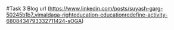 #Task 3 
Blog url (https://www.linkedin.com/posts/suyash-garg-50245b1b7_vimaldaga-righteducation-educationredefine-activity-6808434793332711424-sOGA)
